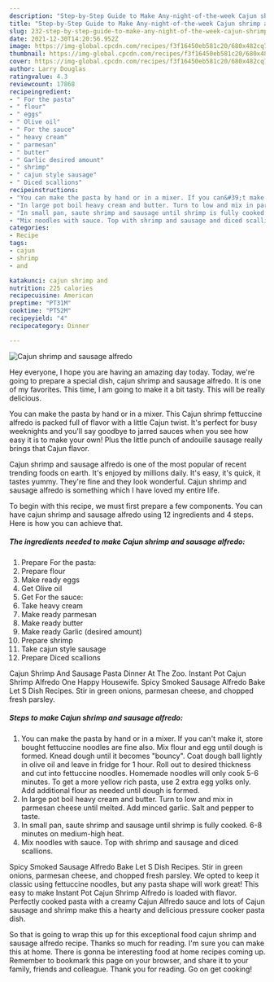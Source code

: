 ```yaml
---
description: "Step-by-Step Guide to Make Any-night-of-the-week Cajun shrimp and sausage alfredo"
title: "Step-by-Step Guide to Make Any-night-of-the-week Cajun shrimp and sausage alfredo"
slug: 232-step-by-step-guide-to-make-any-night-of-the-week-cajun-shrimp-and-sausage-alfredo
date: 2021-12-30T14:20:56.952Z
image: https://img-global.cpcdn.com/recipes/f3f16450eb581c20/680x482cq70/cajun-shrimp-and-sausage-alfredo-recipe-main-photo.jpg
thumbnail: https://img-global.cpcdn.com/recipes/f3f16450eb581c20/680x482cq70/cajun-shrimp-and-sausage-alfredo-recipe-main-photo.jpg
cover: https://img-global.cpcdn.com/recipes/f3f16450eb581c20/680x482cq70/cajun-shrimp-and-sausage-alfredo-recipe-main-photo.jpg
author: Larry Douglas
ratingvalue: 4.3
reviewcount: 17868
recipeingredient:
- " For the pasta"
- " flour"
- " eggs"
- " Olive oil"
- " For the sauce"
- " heavy cream"
- " parmesan"
- " butter"
- " Garlic desired amount"
- " shrimp"
- " cajun style sausage"
- " Diced scallions"
recipeinstructions:
- "You can make the pasta by hand or in a mixer. If you can&#39;t make it, store bought fettuccine noodles are fine also. Mix flour and egg until dough is formed. Knead dough until it becomes &#34;bouncy&#34;. Coat dough ball lightly in olive oil and leave in fridge for 1 hour. Roll out to desired thickness and cut into fettuccine noodles. Homemade noodles will only cook 5-6 minutes. To get a more yellow rich pasta, use 2 extra egg yolks only. Add additional flour as needed until dough is formed."
- "In large pot boil heavy cream and butter. Turn to low and mix in parmesan cheese until melted. Add minced garlic. Salt and pepper to taste."
- "In small pan, saute shrimp and sausage until shrimp is fully cooked. 6-8 minutes on medium-high heat."
- "Mix noodles with sauce. Top with shrimp and sausage and diced scallions."
categories:
- Recipe
tags:
- cajun
- shrimp
- and

katakunci: cajun shrimp and 
nutrition: 225 calories
recipecuisine: American
preptime: "PT31M"
cooktime: "PT52M"
recipeyield: "4"
recipecategory: Dinner

---
```



![Cajun shrimp and sausage alfredo](https://img-global.cpcdn.com/recipes/f3f16450eb581c20/680x482cq70/cajun-shrimp-and-sausage-alfredo-recipe-main-photo.jpg)

Hey everyone, I hope you are having an amazing day today. Today, we're going to prepare a special dish, cajun shrimp and sausage alfredo. It is one of my favorites. This time, I am going to make it a bit tasty. This will be really delicious.

You can make the pasta by hand or in a mixer. This Cajun shrimp fettuccine alfredo is packed full of flavor with a little Cajun twist. It&#39;s perfect for busy weeknights and you&#39;ll say goodbye to jarred sauces when you see how easy it is to make your own! Plus the little punch of andouille sausage really brings that Cajun flavor.

Cajun shrimp and sausage alfredo is one of the most popular of recent trending foods on earth. It's enjoyed by millions daily. It's easy, it's quick, it tastes yummy. They're fine and they look wonderful. Cajun shrimp and sausage alfredo is something which I have loved my entire life.


To begin with this recipe, we must first prepare a few components. You can have cajun shrimp and sausage alfredo using 12 ingredients and 4 steps. Here is how you can achieve that.

<!--inarticleads1-->

##### The ingredients needed to make Cajun shrimp and sausage alfredo:

1. Prepare  For the pasta:
1. Prepare  flour
1. Make ready  eggs
1. Get  Olive oil
1. Get  For the sauce:
1. Take  heavy cream
1. Make ready  parmesan
1. Make ready  butter
1. Make ready  Garlic (desired amount)
1. Prepare  shrimp
1. Take  cajun style sausage
1. Prepare  Diced scallions


Cajun Shrimp And Sausage Pasta Dinner At The Zoo. Instant Pot Cajun Shrimp Alfredo One Happy Housewife. Spicy Smoked Sausage Alfredo Bake Let S Dish Recipes. Stir in green onions, parmesan cheese, and chopped fresh parsley. 

<!--inarticleads2-->

##### Steps to make Cajun shrimp and sausage alfredo:

1. You can make the pasta by hand or in a mixer. If you can&#39;t make it, store bought fettuccine noodles are fine also. Mix flour and egg until dough is formed. Knead dough until it becomes &#34;bouncy&#34;. Coat dough ball lightly in olive oil and leave in fridge for 1 hour. Roll out to desired thickness and cut into fettuccine noodles. Homemade noodles will only cook 5-6 minutes. To get a more yellow rich pasta, use 2 extra egg yolks only. Add additional flour as needed until dough is formed.
1. In large pot boil heavy cream and butter. Turn to low and mix in parmesan cheese until melted. Add minced garlic. Salt and pepper to taste.
1. In small pan, saute shrimp and sausage until shrimp is fully cooked. 6-8 minutes on medium-high heat.
1. Mix noodles with sauce. Top with shrimp and sausage and diced scallions.


Spicy Smoked Sausage Alfredo Bake Let S Dish Recipes. Stir in green onions, parmesan cheese, and chopped fresh parsley. We opted to keep it classic using fettuccine noodles, but any pasta shape will work great! This easy to make Instant Pot Cajun Shrimp Alfredo is loaded with flavor. Perfectly cooked pasta with a creamy Cajun Alfredo sauce and lots of Cajun sausage and shrimp make this a hearty and delicious pressure cooker pasta dish. 

So that is going to wrap this up for this exceptional food cajun shrimp and sausage alfredo recipe. Thanks so much for reading. I'm sure you can make this at home. There is gonna be interesting food at home recipes coming up. Remember to bookmark this page on your browser, and share it to your family, friends and colleague. Thank you for reading. Go on get cooking!
